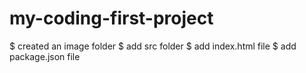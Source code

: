 # my-coding-first-project
$ created an image folder
$ add src folder
$ add index.html file
$ add package.json file
